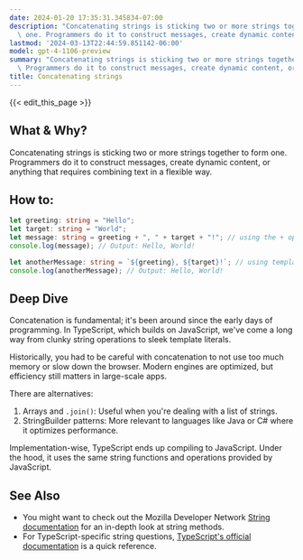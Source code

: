 ```yaml
---
date: 2024-01-20 17:35:31.345834-07:00
description: "Concatenating strings is sticking two or more strings together to form\
  \ one. Programmers do it to construct messages, create dynamic content, or anything\u2026"
lastmod: '2024-03-13T22:44:59.851142-06:00'
model: gpt-4-1106-preview
summary: "Concatenating strings is sticking two or more strings together to form one.\
  \ Programmers do it to construct messages, create dynamic content, or anything\u2026"
title: Concatenating strings
---
```


{{< edit_this_page >}}

## What & Why?

Concatenating strings is sticking two or more strings together to form one. Programmers do it to construct messages, create dynamic content, or anything that requires combining text in a flexible way.

## How to:

```TypeScript
let greeting: string = "Hello";
let target: string = "World";
let message: string = greeting + ", " + target + "!"; // using the + operator
console.log(message); // Output: Hello, World!

let anotherMessage: string = `${greeting}, ${target}!`; // using template literals
console.log(anotherMessage); // Output: Hello, World!
```

## Deep Dive

Concatenation is fundamental; it's been around since the early days of programming. In TypeScript, which builds on JavaScript, we've come a long way from clunky string operations to sleek template literals.

Historically, you had to be careful with concatenation to not use too much memory or slow down the browser. Modern engines are optimized, but efficiency still matters in large-scale apps.

There are alternatives:
1. Arrays and `.join()`: Useful when you're dealing with a list of strings.
2. StringBuilder patterns: More relevant to languages like Java or C# where it optimizes performance.

Implementation-wise, TypeScript ends up compiling to JavaScript. Under the hood, it uses the same string functions and operations provided by JavaScript.

## See Also

- You might want to check out the Mozilla Developer Network [String documentation](https://developer.mozilla.org/en-US/docs/Web/JavaScript/Reference/Global_Objects/String) for an in-depth look at string methods.
- For TypeScript-specific string questions, [TypeScript's official documentation](https://www.typescriptlang.org/docs/handbook/2/everyday-types.html#string) is a quick reference.
